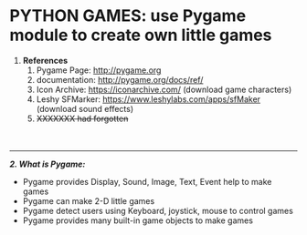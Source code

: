 # PYTHON GAMES: use Pygame module to create own little games

1. **References**
    1. Pygame Page: http://pygame.org
    2. documentation: http://pygame.org/docs/ref/
    3. Icon Archive: https://iconarchive.com/  (download game characters)
    4. Leshy SFMarker: https://www.leshylabs.com/apps/sfMaker   (download sound effects)
    5. ~~XXXXXXX had forgotten~~ <br><br><br>
------

**_2. What is Pygame:_**
  * Pygame provides Display, Sound, Image, Text, Event help to make games
  * Pygame can make 2-D little games
  * Pygame detect users using Keyboard, joystick, mouse to control games
  * Pygame provides many built-in game objects to make games
